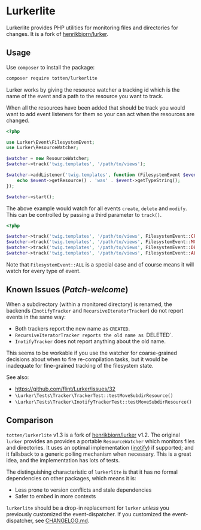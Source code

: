 # Lurkerlite

Lurkerlite provides PHP utilities for monitoring files and directories for changes.  It is a fork of
[henrikbjorn/lurker](https://github.com/flint/Lurker/).

## Usage

Use `composer` to install the package:

``` bash
composer require totten/lurkerlite
```

Lurker works by giving the resource watcher a tracking id which is the name of the event and a path to
the resource you want to track.

When all the resources have been added that should be track you would want to add event listeners for them so
your can act when the resources are changed.

``` php
<?php

use Lurker\Event\FilesystemEvent;
use Lurker\ResourceWatcher;

$watcher = new ResourceWatcher;
$watcher->track('twig.templates', '/path/to/views');

$watcher->addListener('twig.templates', function (FilesystemEvent $event) {
    echo $event->getResource() . 'was' . $event->getTypeString();
});

$watcher->start();
```

The above example would watch for all events `create`, `delete` and `modify`. This can be controlled by passing a 
third parameter to `track()`.

``` php
<?php

$watcher->track('twig.templates', '/path/to/views', FilesystemEvent::CREATE);
$watcher->track('twig.templates', '/path/to/views', FilesystemEvent::MODIFY);
$watcher->track('twig.templates', '/path/to/views', FilesystemEvent::DELETE);
$watcher->track('twig.templates', '/path/to/views', FilesystemEvent::ALL);
```

Note that `FilesystemEvent::ALL` is a special case and of course means it will watch for every type of event.

## Known Issues (*Patch-welcome*)

When a subdirectory (within a monitored directory) is renamed, the backends
(`InotifyTracker` and `RecursiveIteratorTracker`) do not report events
in the same way:

* Both trackers report the new name as `CREATED`.
* `RecursiveIteratorTracker reports the old name as `DELETED`.
* `InotifyTracker` does not report anything about the old name.

This seems to be workable if you use the watcher for coarse-grained
decisions about when to fire re-compilation tasks, but it would be inadequate
for fine-grained tracking of the filesystem state.

See also:

* https://github.com/flint/Lurker/issues/32
* `\Lurker\Tests\Tracker\TrackerTest::testMoveSubdirResource()`
* `\Lurker\Tests\Tracker\InotifyTrackerTest::testMoveSubdirResource()`

## Comparison

`totten/lurkerlite` v1.3 is a fork of [henrikbjorn/lurker](https://github.com/flint/Lurker/) v1.2.  The original `lurker` provides an
provides a portable `ResourceWatcher` which monitors files and directories.  It uses an optimal implementation ([inotify](php.net/inotify))
if supported; and it fallsback to a generic polling mechanism when necessary.  This is a great idea, and the implementation has lots of
tests.

The distinguishing characteristic of `lurkerlite` is that it has no formal dependencies on other packages, which means it is:

* Less prone to version conflicts and stale dependencies
* Safer to embed in more contexts

`lurkerlite` should be a drop-in replacement for `lurker` *unless* you previously customized the event-dispatcher.  If
you customized the event-dispatcher, see [CHANGELOG.md](CHANGELOG.md).
